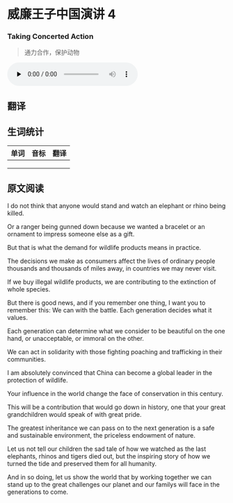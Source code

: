 # 威廉王子中国演讲 4
### Taking Concerted Action
>通力合作，保护动物

<audio id="audio" controls="" controlsList="nodownload" oncontextmenu="return false" preload="none">
    <source id="mp3" src="../audio/2019-May/Taking Concerted Action.mp3">
</audio>

## 翻译

## 生词统计
| 单词 | 音标 | 翻译 |
|-|-|-|
|  |  |  |
|  |  |  |
|  |  |  |

## 原文阅读
I do not think that anyone would stand and watch an elephant or rhino being killed.

Or a ranger being gunned down because we wanted a bracelet or an ornament to impress someone else as a gift.

But that is what the demand for wildlife products means in practice.

The decisions we make as consumers affect the lives of ordinary people thousands and thousands of miles away, in countries we may never visit.

If we buy illegal wildlife products, we are contributing to the extinction of whole species.

But there is good news, and if you remember one thing, I want you to remember this: We can with the battle. Each generation decides what it values.

Each generation can determine what we consider to be beautiful on the one hand, or unacceptable, or immoral on the other.

We can act in solidarity with those fighting poaching and trafficking in their communities.

I am absolutely convinced that China can become a global leader in the protection of wildlife.

Your influence in the world change the face of conservation in this century.

This will be a contribution that would go down in history, one that your great grandchildren would speak of with great pride.

The greatest inheritance we can pass on to the next generation is a safe and sustainable environment, the priceless endowment of nature.

Let us not tell our children the sad tale of how we watched as the last elephants, rhinos and tigers died out, but the inspiring story of how we turned the tide and preserved them for all humanity.

And in so doing, let us show the world that by working together we can stand up to the great challenges our planet and our familys will face in the generations to come.